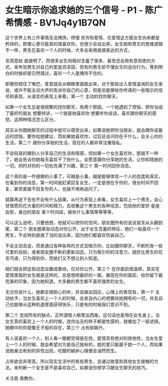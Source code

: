 # 女生暗示你追求她的三个信号 - P1 - 陈广希情感 - BV1Jq4y1B7QN

这个世界上有三件事情无法掩饰，喷嚏 贫穷和爱情，在爱情这方面女生向来都是矜持的，即便心里可能真的很喜欢你，也很少会说出来，女生她和男生的思维逻辑不一样，男生在喜欢一个人的时候，大多会采用直接表达的方式。

言简意赳 直接明了，而很多女生则相对含蓄了很多，甚至还会用有意拒绝的方式，来考验男生对自己的爱是否坚固，但有的男生却不懂女生的逆向行为，等到明白的时候却是已然错过，喜欢一个人是掩饰不住的。

即便你捂住了嘴巴，爱意就会从眼睛里面跑出来，对于那些出入爱情漩涡的女生来说，或许不能主动大声的告诉你自己的心意，但是总能够给你传递的一些暗示的信号和表现，从语言的表现上来看，第一个 主动的找你聊天。

如果一个女生总是很频繁的找你聊天，有两个原因，一个她遇到了烦恼，把你当成了最好的朋友 想要倾诉，一个就是她喜欢你 想要听你说话，喜欢跟你聊天的感觉，这两种情况怎么区分。

其实从你跟她聊天的过程中就可以感受出来，如果说她把你当朋友，就会跟你说最近的烦恼，要你给她建议，而如果她喜欢你，过后还会问你在干什么，会关心你的生活，第二个 跟你分享她的生活，现在的人都非常注重隐私。

不会轻易的跟别人分享自己的生活和情感，但如果一个女生喜欢你，那就不一样了，她会告诉你她每天喜欢干了些什么，会愿意跟你分享她的生活，让你知晓她的一切，同时对你的一切也充满了兴趣，第三个 第一时间回你消息。

这个真的是一件细微的小事了，可越是小事，越是能够体现一个人的态度和真实，在看到你的消息，第一时间就赶紧回复女生，一定是很在乎你的，很长时间不回复，甚至直接不回复你的人，也就不用再追问了。

就算再追下去也不会有什么结果，从行为表现上来看，女生喜欢上一个男生，会心甘情愿的花大量的时间和精力，去收集这个男生的各种信息，包括他的爱好 星座 血型，身边的朋友 某个时间段，做些什么事情等等等等。

可以这么说吧，只要他想，他就可以把你的空间，朋友圈所有的说说留言从头翻到尾，第二个 朋友圈某些动态对你公开，出于女生含蓄的特征，她们一般喜欢一个男生，不会特别直接了当的说出来，因为她们都喜欢伪装自己。

不会主动去说，而是通过各种各样的方式去暗示你，比如跟你聊天，不断的发一些可爱的自拍，或者朋友圈不断的更新动态，只为吸引你的注意力，就好比男生的花言巧语，只为得到你，而她们又不想让别人知道。

她们就会把这些动态设置成悬线，仅对你公开，第三个 在你面前很温顺，其实在爱情里面的女生就是这样的，总是想把最好的一面，展现在你的面前，给你留下最完美的印象，因为她知道，大多数的男生都不喜欢强势的女生。

无论你说什么，她都会很耐心的听，并且做出回应，心理上的表现有，第一个 主动给予，当女生喜欢上一个人的时候，会发自内心的想要给她拥有的一切，并且自己也能够从这种机遇里面获得快乐，只是有的时候我们意识不到。

第二个 忽视所有的缺点，正所谓情人眼里出西施，这句话也是用在女生身上，当女生真的喜欢上一个人的时候，连你出丑的样子都是性感的，就像加了一层滤镜，她眼中的你就像王子般的存在，第三个 占有欲飙升。

有人说喜欢一个人，别人看一眼都觉得是在抢，爱情具有绝对的排他性，当女生爱上一个人的时候，就会希望对方是自己独有的，她的爱只能属于她一个人，而如果说她身边有别的异性出现，吃醋的嫉妒心理便会油然而生。

占有欲会非常高，所以现实生活中的有些男生，会通过故意和其他女生接触的方法，来判断一个女生是不是喜欢自己，如果说你想学习跟女生聊天的技巧。

关注我 我教你。